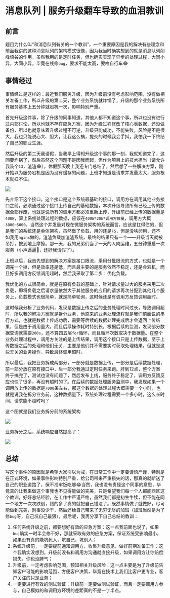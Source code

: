 # 消息队列 | 服务升级翻车导致的血泪教训

## 前言

题目为什么叫“和消息队列有关的一个教训”，一个重要原因是我的解决有些理念和前面我讲的这种消息队列的架构模式很像，因为我当时确实想到的就是消息队列削峰填谷的作用，虽然我用的是定时任务，但也确实实现了异步的处理过程，大同小异，大同小异，毕竟在线修`bug`，要求不能太高，要啥自行车😂

## 事情经过

事情经过是这样的：最近我们服务升级，因为升级前没有考虑影响范围，没有做相关准备工作，所以升级的第二天，整个业务系统就炸锅了，升级的那个业务系统所有服务基本上五分钟就宕机一次，影响特别严重。

首先升级这件事，除了升级的同事知道，其他人都不知道这个事，所以也没有进行过内部讨论，所以也就不存在应急方案，因为升级过程修改了核心表数据，还没做备份，所以也就意味着升级过程不可逆，升级只能成功，不能失败，风险是不是很大，我也只能说心大、胆大，让我这么搞，提交的时候我会手抖，我怕我一下终结了自己的职业生涯。

然后升级的第二天我请假，当我早上得知升级这个事的那一刻，我就知道完了，这回要炸锅了，然后虽然这个问题不是因我而起，但作为项目上的技术担当（请允许我装个`13`，渣渣😂），休假那天晚上我还专门总结了，然后想了一些解决方案，刚开始以为服务宕机是因为没有缓存的问题，上班才知道是请求并发量太大，服务根本就扛不住。

![](
https://syske-pic-bed.oss-cn-hangzhou.aliyuncs.com/imgs/20210310213537.png)

先介绍下这个接口，这个接口是这个系统最基础的接口，调用方在调用其他业务接口之前，必须通过这个接口上传自己的基础数据，本次升级导致所有已经上传的数据全部作废，也就是说所有的调用方都必须重新上传，升级前已经上传的数据量是`400W`，算上系统处理过程的数据，应该在`400W*20W*调用方数量`，调用方大概`3000~5000`，当然这个并发量对现在微服务架构的系统而言，应该是扛得住的，但是我们的系统还是单体架构，虽然做了负载，用的还是`F5`，但是没啥卵用，还不如我用`nginx`做的，渣渣负载加渣渣系统，最终的结果只有一个——升级当天就被吊打，按到地上摩擦。那一天，我的兄弟们当了一天的人肉运维，五分钟重启一次服务（小声逼逼🤭，还好我请假了）。

上班以后，我首先想到的解决方案是接口限流，采用分批限流的方式，也就是一个调完一个掉，但是效率还是低，而且最主要的是服务依然不稳定，还是会宕机，而且好多调用方反馈调用超时，然后我采取了第二步：优化负载。

我优化的方式很简单，就是在原有负载的基础上，针对请求量过大的服务采用二次负载，即将负载之后请求量依然大于其他服务的应用的请求再次分配到其他几个服务上，负载模式也很简单，就是简单轮询，这时候还是有调用方反馈调用超时。

这时候我分析了业务代码，发现是数据上传之后的业务处理时间过长，导致调用超时，所以我的解决方案就是拆分业务，他原来的业务处理流程就是我们前面说的串行方式，也就是数据上传成功后，需要等后续的数据处理完成后才会返回上传结果，但是由于调用量大，而且后续操作耗时特别长，根据后续的监测，发现部分数据查询就需要`200s`，还不算四五层`for`循环，而且循环次数取决于数据量。在整个业务处理过程中，调用方关注的是上传结果，调用这个接口只是上传数据，至于上传数据之后的处理和他们无关，主要是他们并不需要实时获取处理结果，但就是这些无关的业务操作，导致最终调用超时。

所以最后，我把业务拆成两部分，一部分就是数据上传，一部分是后续数据处理，前一部分放在原有接口中，后一部分我通过定时任务来跑。肝到12点，整个方案终于搞完了，测试也没有问题了，然后发布上线，服务终于稳定了，调用方反馈反应也快了很多，再没有超时的了。在后续的数据处理服务监测中，我发现如果一个调用放上传的数据是`7000`条左右，那这个数据的处理过程大概需要一个小时，也就是说我在拆分业务前，这种数据量下，系统处理过程需要一个多小时，这么长时间，请求能不超时吗？

这个图就是我们业务拆分前的系统架构

![](
https://syske-pic-bed.oss-cn-hangzhou.aliyuncs.com/imgs/20210310221756.png)

业务拆分之后，系统响应自然提高了：

![](
https://syske-pic-bed.oss-cn-hangzhou.aliyuncs.com/imgs/20210310221842.png)



## 总结

写这个事件的原因就是希望大家引以为戒，在日常工作中一定要谨慎严谨，特别是在正式环境，如果事件影响特别严重，给公司带来严重损失的话，那真的就断送了自己的职业道路了，保不准牢饭吃够😂当然，我也没有责怪这个同事的意思，毕竟真的让我来做这个事我也不见得能做的完美，只是希望我们每一个人都能西区这个教训，好好总结经验，在工作中严谨严格，虽然我们都是初生牛犊，但不能在同一个地方一次次跌倒，错的多了真的就把自己错没了。既然事情做了就做好，尽可能做到完美，别事没少干，然后还给自己带来了无穷无尽的加班（加班当然是为了修`bug`呀，自己坑自己最狠），最后呢，我再分享下自己总结的教训：

1. 任何系统升级之前，都要想好有效的应急方案：这一点我前面也说了，如果`bug`确实一时半会修不好，那就采取有效的应急方案，保证系统受影响最小，如果没有真的能坑死人，坑自己，坑别人；
2. 系统升级前，一定要提前通知调用方，收集升级意见，做好前期准备工作：这个我确实没想到，升级前没有和调用方沟通就直接升级，如果调用方让你赔偿损失，你也没脾气；
3. 升级前，一定考虑影响范围，预知相关升级风险：这一点主要是为了升级前告知客户可能的影响范围，方便客户决策，毕竟在技术上我们比客户更专业，客户关注的只是业务；
4. 一定要进行有效的测试验证：升级前一定要做测试验证，而且一定要调用方参与，自己模拟的和调用方环境的差距真的不是一丁半点。